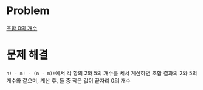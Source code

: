 # Problem
[조합 0의 개수](https://www.acmicpc.net/problem/2004)
   
# 문제 해결
`n! - m! - (n - m)!`에서 각 항의 2와 5의 개수를 세서 계산하면 조합 결과의 2와 5의 개수와 같으며, 계산 후, 둘 중 작은 값이 끝자리 0의 개수   